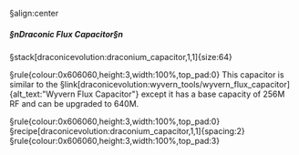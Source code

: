 §align:center
##### §nDraconic Flux Capacitor§n

§stack[draconicevolution:draconium_capacitor,1,1]{size:64}

§rule{colour:0x606060,height:3,width:100%,top_pad:0}
This capacitor is similar to the §link[draconicevolution:wyvern_tools/wyvern_flux_capacitor]{alt_text:"Wyvern Flux Capacitor"} except it has a base capacity of 256M RF and can be upgraded to 640M.

§rule{colour:0x606060,height:3,width:100%,top_pad:0}
§recipe[draconicevolution:draconium_capacitor,1,1]{spacing:2}
§rule{colour:0x606060,height:3,width:100%,top_pad:3}